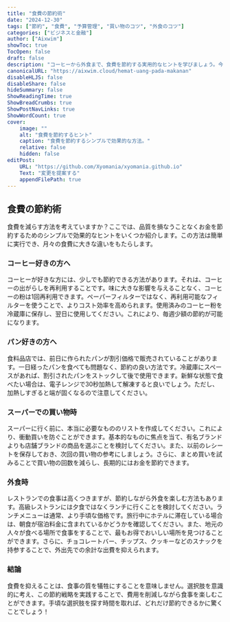 ```yaml
---
title: "食費の節約術"
date: "2024-12-30"
tags: ["節約", "食費", "予算管理", "買い物のコツ", "外食のコツ"]
categories: ["ビジネスと金融"]
author: ["Aixwim"]
showToc: true
TocOpen: false
draft: false
description: "コーヒーから外食まで、食費を節約する実用的なヒントを学びましょう。今日から食費を削減しましょう！"
canonicalURL: "https://aixwim.cloud/hemat-uang-pada-makanan"
disableHLJS: false
disableShare: false
hideSummary: false
ShowReadingTime: true
ShowBreadCrumbs: true
ShowPostNavLinks: true
ShowWordCount: true
cover:
    image: ""
    alt: "食費を節約するヒント"
    caption: "食費を節約するシンプルで効果的な方法。"
    relative: false
    hidden: false
editPost:
    URL: "https://github.com/Xyomania/xyomania.github.io"
    Text: "変更を提案する"
    appendFilePath: true
---
```


## 食費の節約術

食費を減らす方法を考えていますか？ここでは、品質を損なうことなくお金を節約するためのシンプルで効果的なヒントをいくつか紹介します。この方法は簡単に実行でき、月々の食費に大きな違いをもたらします。

### **コーヒー好きの方へ**

コーヒーが好きな方には、少しでも節約できる方法があります。それは、コーヒーの出がらしを再利用することです。味に大きな影響を与えることなく、コーヒーの粉は1回再利用できます。ペーパーフィルターではなく、再利用可能なフィルターを使うことで、よりコスト効率を高められます。使用済みのコーヒー粉を冷蔵庫に保存し、翌日に使用してください。これにより、毎週少額の節約が可能になります。

### **パン好きの方へ**

食料品店では、前日に作られたパンが割引価格で販売されていることがあります。一日経ったパンを食べても問題なく、節約の良い方法です。冷蔵庫にスペースがあれば、割引されたパンをストックして後で使用できます。新鮮な状態で食べたい場合は、電子レンジで30秒加熱して解凍すると良いでしょう。ただし、加熱しすぎると端が固くなるので注意してください。

### **スーパーでの買い物時**

スーパーに行く前に、本当に必要なもののリストを作成してください。これにより、衝動買いを防ぐことができます。基本的なものに焦点を当て、有名ブランドよりも店舗ブランドの商品を選ぶことを検討してください。また、以前のレシートを保存しておき、次回の買い物の参考にしましょう。さらに、まとめ買いを試みることで買い物の回数を減らし、長期的にはお金を節約できます。

### **外食時**

レストランでの食事は高くつきますが、節約しながら外食を楽しむ方法もあります。高級レストランには夕食ではなくランチに行くことを検討してください。ランチメニューは通常、より手頃な価格です。旅行中にホテルに滞在している場合は、朝食が宿泊料金に含まれているかどうかを確認してください。また、地元の人々が食べる場所で食事をすることで、最もお得でおいしい場所を見つけることができます。さらに、チョコレートバー、チップス、クッキーなどのスナックを持参することで、外出先での余計な出費を抑えられます。

### **結論**

食費を抑えることは、食事の質を犠牲にすることを意味しません。選択肢を意識的に考え、この節約戦略を実践することで、費用を削減しながら食事を楽しむことができます。手頃な選択肢を探す時間を取れば、どれだけ節約できるかに驚くことでしょう！
